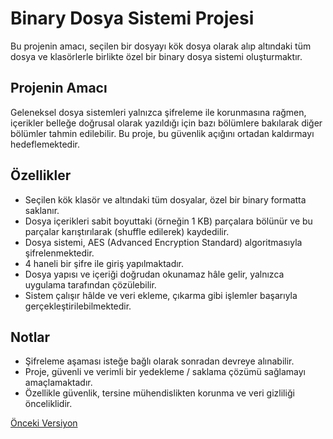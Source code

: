 # Binary Dosya Sistemi Projesi

Bu projenin amacı, seçilen bir dosyayı kök dosya olarak alıp altındaki tüm dosya ve klasörlerle birlikte özel bir binary dosya sistemi oluşturmaktır.

## Projenin Amacı

Geleneksel dosya sistemleri yalnızca şifreleme ile korunmasına rağmen, içerikler belleğe doğrusal olarak yazıldığı için bazı bölümlere bakılarak diğer bölümler tahmin edilebilir. Bu proje, bu güvenlik açığını ortadan kaldırmayı hedeflemektedir.

## Özellikler

- Seçilen kök klasör ve altındaki tüm dosyalar, özel bir binary formatta saklanır.
- Dosya içerikleri sabit boyuttaki (örneğin 1 KB) parçalara bölünür ve bu parçalar karıştırılarak (shuffle edilerek) kaydedilir.
- Dosya sistemi, AES (Advanced Encryption Standard) algoritmasıyla şifrelenmektedir.
- 4 haneli bir şifre ile giriş yapılmaktadır.
- Dosya yapısı ve içeriği doğrudan okunamaz hâle gelir, yalnızca uygulama tarafından çözülebilir.
- Sistem çalışır hâlde ve veri ekleme, çıkarma gibi işlemler başarıyla gerçekleştirilebilmektedir.

## Notlar

- Şifreleme aşaması isteğe bağlı olarak sonradan devreye alınabilir.
- Proje, güvenli ve verimli bir yedekleme / saklama çözümü sağlamayı amaçlamaktadır.
- Özellikle güvenlik, tersine mühendislikten korunma ve veri gizliliği önceliklidir.

[Önceki Versiyon]([https://github.com/kullaniciadi/dicom-viewer](https://github.com/inferna15/shuffle-files))
